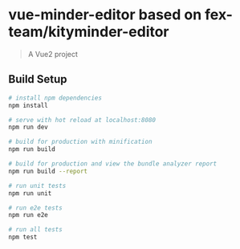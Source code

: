 # vue-minder-editor based on fex-team/kityminder-editor

> A Vue2 project

## Build Setup

``` bash
# install npm dependencies
npm install

# serve with hot reload at localhost:8080
npm run dev

# build for production with minification
npm run build

# build for production and view the bundle analyzer report
npm run build --report

# run unit tests
npm run unit

# run e2e tests
npm run e2e

# run all tests
npm test
```

